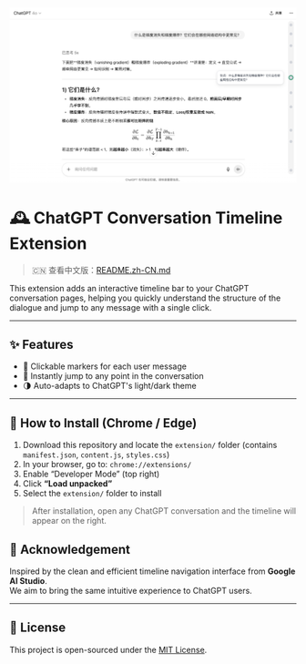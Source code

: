 <p align="center">
  <img src="public/preview.png" alt="Plugin Preview"">
</p>

# 🕰 ChatGPT Conversation Timeline Extension

> 🇨🇳 查看中文版：[README.zh-CN.md](./README.zh-CN.md)

This extension adds an interactive timeline bar to your ChatGPT conversation pages, helping you quickly understand the structure of the dialogue and jump to any message with a single click.

---

## ✨ Features

- 📍 Clickable markers for each user message  
- 🧭 Instantly jump to any point in the conversation  
- 🌗 Auto-adapts to ChatGPT's light/dark theme  

---

## 🧩 How to Install (Chrome / Edge)

1. Download this repository and locate the `extension/` folder (contains `manifest.json`, `content.js`, `styles.css`)
2. In your browser, go to: `chrome://extensions/`
3. Enable “Developer Mode” (top right)
4. Click **“Load unpacked”**
5. Select the `extension/` folder to install

> After installation, open any ChatGPT conversation and the timeline will appear on the right.

## 🙏 Acknowledgement

Inspired by the clean and efficient timeline navigation interface from **Google AI Studio**.  
We aim to bring the same intuitive experience to ChatGPT users.

---

## 📄 License

This project is open-sourced under the [MIT License](LICENSE).  